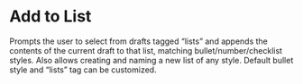 # Add to List

Prompts the user to select from drafts tagged “lists” and appends the contents of the current draft to that list, matching bullet/number/checklist styles. Also allows creating and naming a new list of any style. Default bullet style and “lists” tag can be customized.